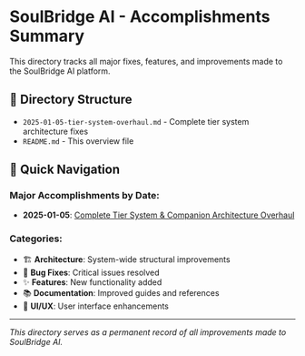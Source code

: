 # SoulBridge AI - Accomplishments Summary

This directory tracks all major fixes, features, and improvements made to the SoulBridge AI platform.

## 📁 Directory Structure

- `2025-01-05-tier-system-overhaul.md` - Complete tier system architecture fixes
- `README.md` - This overview file

## 🎯 Quick Navigation

### Major Accomplishments by Date:
- **2025-01-05**: [Complete Tier System & Companion Architecture Overhaul](./2025-01-05-tier-system-overhaul.md)

### Categories:
- 🏗️ **Architecture**: System-wide structural improvements
- 🔧 **Bug Fixes**: Critical issues resolved
- ✨ **Features**: New functionality added
- 📚 **Documentation**: Improved guides and references
- 🎨 **UI/UX**: User interface enhancements

---

*This directory serves as a permanent record of all improvements made to SoulBridge AI.*